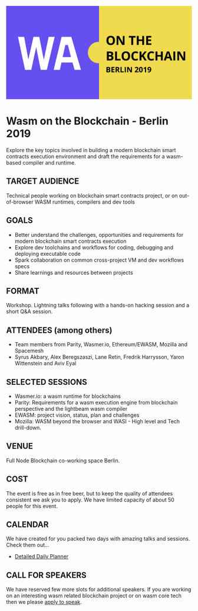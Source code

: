 ![](media/logo.png)
# Wasm on the Blockchain - Berlin 2019

Explore the key topics involved in building a modern blockchain smart contracts execution environment and draft the requirements for a wasm-based compiler and runtime.

## TARGET AUDIENCE
Technical people working on blockchain smart contracts project, or on out-of-browser WASM runtimes, compilers and dev tools

## GOALS
- Better understand the challenges, opportunities and requirements for modern blockchain smart contracts execution
- Explore dev toolchains and workflows for coding, debugging and deploying executable code
- Spark collaboration on common cross-project VM and dev workflows specs
- Share learnings and resources between projects

## FORMAT
Workshop. Lightning talks following with a hands-on hacking session and a short Q&A session.

## ATTENDEES (among others)
- Team members from Parity, Wasmer.io, Ethereum/EWASM, Mozilla and Spacemesh
- Syrus Akbary, Alex Beregszaszi, Lane Retin, Fredrik Harrysson, Yaron Wittenstein and Aviv Eyal

## SELECTED SESSIONS
- Wasmer.io: a wasm runtime for blockchains
- Parity: Requirements for a wasm execution engine from blockchain perspective and the lightbeam wasm compiler
- EWASM: project vision, status, plan and challenges
- Mozilla: WASM beyond the browser and WASI - High level and Tech drill-down.

## VENUE
Full Node Blockchain co-working space Berlin.

## COST
The event is free as in free beer, but to keep the quality of attendees consistent we ask you to apply. We have limited capacity of about 50 people for this event.

## CALENDAR
We have created for you packed two days with amazing talks and sessions. Check them out...
- [Detailed Daily Planner](#)

## CALL FOR SPEAKERS
We have reserved few more slots for additional speakers. If you are working on an interesting wasm related blockchain project or on wasm core tech then we please [apply to speak](#).
